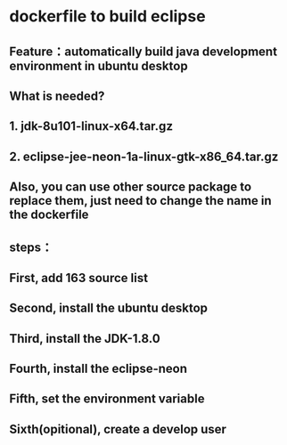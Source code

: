 # dockerfile to build eclipse


## Feature：automatically build java development environment in ubuntu desktop

## What is needed?
## 1. jdk-8u101-linux-x64.tar.gz
## 2. eclipse-jee-neon-1a-linux-gtk-x86_64.tar.gz
## Also, you can use other source package to replace them, just need to change the name in the dockerfile

## steps：
## First, add 163 source list

## Second, install the ubuntu desktop

## Third, install the JDK-1.8.0

## Fourth, install the eclipse-neon

## Fifth, set the environment variable

## Sixth(opitional), create a develop user
